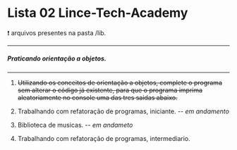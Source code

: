 # Lista 02 Lince-Tech-Academy

:exclamation: arquivos presentes na pasta /lib.

------------
##### Praticando orientação a objetos.
------------

1. ~~Utilizando os conceitos de orientação a objetos, complete o programa sem alterar o código já existente, para que o programa imprima aleatoriamente no console uma das tres saidas abaixo.~~

2. Trabalhando com refatoração de programas, iniciante. -- *em andamento*

3. Biblioteca de musicas. -- *em andameto*

4. Trabalhando com refatoração de programas, intermediario.


